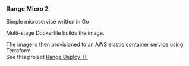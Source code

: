 ### Range Micro 2

Simple microservice written in Go

Multi-stage Dockerfile builds the image.

The image is then provisioned to an AWS elastic container service using Terraform.  
See this project
[Range Deploy TF](https://github.com/franknaw/range-deploy-tf)
